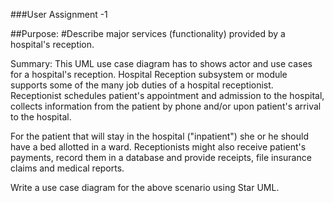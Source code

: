 ###User Assignment -1

##Purpose: 
#Describe major services (functionality) provided by a hospital's reception.

Summary: This UML use case diagram has to shows actor and use cases for a hospital's reception. Hospital Reception subsystem or module supports some of the many job duties of a hospital receptionist. Receptionist schedules patient's appointment and admission to the hospital, collects information from the patient by phone and/or upon patient's arrival to the hospital.

For the patient that will stay in the hospital ("inpatient") she or he should have a bed allotted in a ward. Receptionists might also receive patient's payments, record them in a database and provide receipts, file insurance claims and medical reports.

Write a use case diagram for the above scenario using Star UML.
